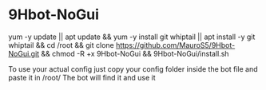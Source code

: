 # 9Hbot-NoGui
yum -y update || apt update && yum -y install git whiptail || apt install -y git whiptail && cd /root && git clone https://github.com/MauroS5/9Hbot-NoGui.git && chmod -R +x 9Hbot-NoGui && 9Hbot-NoGui/install.sh

To use your actual config just copy your config folder inside the bot file and paste it in /root/
The bot will find it and use it
